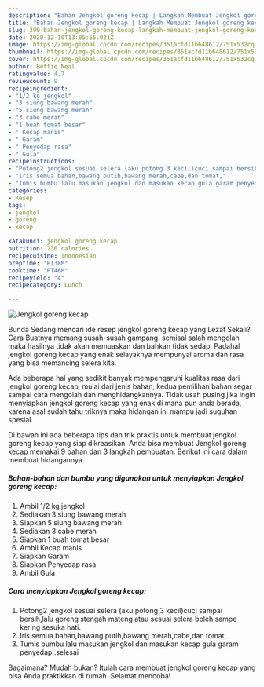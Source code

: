 ```yaml
---
description: "Bahan Jengkol goreng kecap | Langkah Membuat Jengkol goreng kecap Yang Lezat Sekali"
title: "Bahan Jengkol goreng kecap | Langkah Membuat Jengkol goreng kecap Yang Lezat Sekali"
slug: 399-bahan-jengkol-goreng-kecap-langkah-membuat-jengkol-goreng-kecap-yang-lezat-sekali
date: 2020-12-10T13:05:55.921Z
image: https://img-global.cpcdn.com/recipes/351acfd11b648612/751x532cq70/jengkol-goreng-kecap-foto-resep-utama.jpg
thumbnail: https://img-global.cpcdn.com/recipes/351acfd11b648612/751x532cq70/jengkol-goreng-kecap-foto-resep-utama.jpg
cover: https://img-global.cpcdn.com/recipes/351acfd11b648612/751x532cq70/jengkol-goreng-kecap-foto-resep-utama.jpg
author: Bettie Neal
ratingvalue: 4.7
reviewcount: 9
recipeingredient:
- "1/2 kg jengkol"
- "3 siung bawang merah"
- "5 siung bawang merah"
- "3 cabe merah"
- "1 buah tomat besar"
- " Kecap manis"
- " Garam"
- " Penyedap rasa"
- " Gula"
recipeinstructions:
- "Potong2 jengkol sesuai selera (aku potong 3 kecil)cuci sampai bersih,lalu goreng stengah mateng atau sesuai selera boleh sampe kering sesuka hati."
- "Iris semua bahan,bawang putih,bawang merah,cabe,dan tomat,"
- "Tumis bumbu lalu masukan jengkol dan masukan kecap gula garam penyedap..selesai"
categories:
- Resep
tags:
- jengkol
- goreng
- kecap

katakunci: jengkol goreng kecap 
nutrition: 236 calories
recipecuisine: Indonesian
preptime: "PT38M"
cooktime: "PT46M"
recipeyield: "4"
recipecategory: Lunch

---
```



![Jengkol goreng kecap](https://img-global.cpcdn.com/recipes/351acfd11b648612/751x532cq70/jengkol-goreng-kecap-foto-resep-utama.jpg)

Bunda Sedang mencari ide resep jengkol goreng kecap yang Lezat Sekali? Cara Buatnya memang susah-susah gampang. semisal salah mengolah maka hasilnya tidak akan memuaskan dan bahkan tidak sedap. Padahal jengkol goreng kecap yang enak selayaknya mempunyai aroma dan rasa yang bisa memancing selera kita.



Ada beberapa hal yang sedikit banyak mempengaruhi kualitas rasa dari jengkol goreng kecap, mulai dari jenis bahan, kedua pemilihan bahan segar sampai cara mengolah dan menghidangkannya. Tidak usah pusing jika ingin menyiapkan jengkol goreng kecap yang enak di mana pun anda berada, karena asal sudah tahu triknya maka hidangan ini mampu jadi suguhan spesial.


Di bawah ini ada beberapa tips dan trik praktis untuk membuat jengkol goreng kecap yang siap dikreasikan. Anda bisa membuat Jengkol goreng kecap memakai 9 bahan dan 3 langkah pembuatan. Berikut ini cara dalam membuat hidangannya.

<!--inarticleads1-->

##### Bahan-bahan dan bumbu yang digunakan untuk menyiapkan Jengkol goreng kecap:

1. Ambil 1/2 kg jengkol
1. Sediakan 3 siung bawang merah
1. Siapkan 5 siung bawang merah
1. Sediakan 3 cabe merah
1. Siapkan 1 buah tomat besar
1. Ambil  Kecap manis
1. Siapkan  Garam
1. Siapkan  Penyedap rasa
1. Ambil  Gula




<!--inarticleads2-->

##### Cara menyiapkan Jengkol goreng kecap:

1. Potong2 jengkol sesuai selera (aku potong 3 kecil)cuci sampai bersih,lalu goreng stengah mateng atau sesuai selera boleh sampe kering sesuka hati.
1. Iris semua bahan,bawang putih,bawang merah,cabe,dan tomat,
1. Tumis bumbu lalu masukan jengkol dan masukan kecap gula garam penyedap..selesai




Bagaimana? Mudah bukan? Itulah cara membuat jengkol goreng kecap yang bisa Anda praktikkan di rumah. Selamat mencoba!

